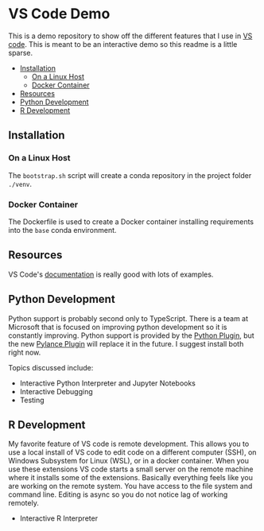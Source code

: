 <!-- omit in toc -->
# VS Code Demo

This is a demo repository to show off the different features that I use in [VS code](https://code.visualstudio.com/). This is meant to be an interactive demo so this readme is a little sparse.

- [Installation](#installation)
  - [On a Linux Host](#on-a-linux-host)
  - [Docker Container](#docker-container)
- [Resources](#resources)
- [Python Development](#python-development)
- [R Development](#r-development)

## Installation

### On a Linux Host

The `bootstrap.sh` script will create a conda repository in the project folder `./venv`.

### Docker Container

The Dockerfile is used to create a Docker container installing requirements into the `base` conda environment.

## Resources

VS Code's [documentation](https://code.visualstudio.com/docs) is really good with lots of examples.

## Python Development

Python support is probably second only to TypeScript. There is a team at Microsoft that is focused on improving python development so it is constantly improving. Python support is provided by the [Python Plugin](https://marketplace.visualstudio.com/items?itemName=ms-python.python), but the new [Pylance Plugin](https://marketplace.visualstudio.com/items?itemName=ms-python.vscode-pylance) will replace it in the future. I suggest install both right now.

Topics discussed include:

- Interactive Python Interpreter and Jupyter Notebooks
- Interactive Debugging
- Testing

## R Development

My favorite feature of VS code is remote development. This allows you to use a local install of VS code to edit code on a different computer (SSH), on Windows Subsystem for Linux (WSL), or in a docker container. When you use these extensions VS code starts a small server on the remote machine where it installs some of the extensions. Basically everything feels like you are working on the remote system. You have access to the file system and command line. Editing is async so you do not notice lag of working remotely.

- Interactive R Interpreter
